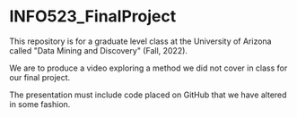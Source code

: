 # INFO523_FinalProject

This repository is for a graduate level class at the University of Arizona called "Data Mining and Discovery" (Fall, 2022). 

We are to produce a video exploring a method we did not cover in class for our final project.

The presentation must include code placed on GitHub that we have altered in some fashion.
